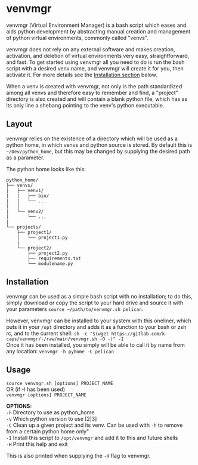# venvmgr

venvmgr (Virtual Environment Manager) is a bash script which eases and aids python development by abstracting manual creation and management of python virtual environments, commonly called "venvs".

venvmgr does not rely on any external software and makes creation, activation, and deletion of virtual environments very easy, straightforward, and fast.
To get started using venvmgr all you need to do is run the bash script with a desired venv name, and venvmgr will create it for you, then activate it. For more details see the [Installation section](#installation) below.

When a venv is created with venvmgr, not only is the path standardized among all venvs and therefore easy to remember and find, a "project" directory is also created and will contain a blank python file, which has as its only line a shebang pointing to the venv's python executable.

## Layout
venvmgr relies on the existence of a directory which will be used as a python home, in which venvs and python source is stored. By default this is `~/Dev/python_home`, but this may be changed by supplying the desired path as a parameter.

The python home looks like this:
```
python_home/
├── venvs/
|   ├── venv1/
|   |   ├── bin/
|   |   └── ...
|   |
|   └── venv2/
|       └── ...
|
└── projects/
    ├── project1/
    |   └── project1.py 
    |
    └── project2/
        ├── project2.py
        ├── requirements.txt
        └── modulename.py
```

## Installation
venvmgr can be used as a simple bash script with no installation; to do this, simply download or copy the script to your hard drive and source it with your parameters `source ~/path/to/venvmgr.sh pelican`.

However, venvmgr can be installed to your system with this oneliner, which puts it in your `/opt` directory and adds it as a function to your bash or zsh rc, and to the current shell:
`sh -c "$(wget https://gitlab.com/k-caps/venvmgr/-/raw/main/venvmgr.sh -O -)" -I`  
Once it has been installed, you simply will be able to call it by name from any location:
`venvmgr -h pyhome -C pelican`

## Usage
`source venvmgr.sh [options] PROJECT_NAME`  
OR (if -I has been used)  
`venvmgr [options] PROJECT_NAME`  
 
**OPTIONS:**  
 `-h`	Directory to use as python_home  
 `-v`	Which python version to use [2|3]  
 `-C`   Clean up a given project and its venv. Can be used with `-h` to remove from a certain python home only"  
 `-I`	Install this script to `/opt/venvmgr` and add it to this and future shells  
 `-H`	Print this help and exit  

This is also printed when supplying the `-H` flag to venvmgr.

